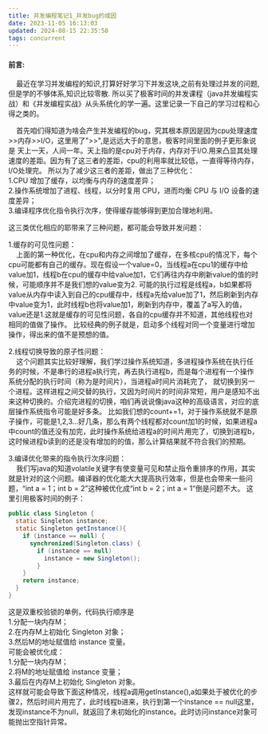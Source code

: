 ```yaml
---
title: 并发编程笔记1_并发bug的成因
date: 2023-11-05 16:13:03
updated: 2024-08-15 22:35:58
tags: concurrent
---
```

#### 前言:  
&nbsp;&nbsp;&nbsp;&nbsp;最近在学习并发编程的知识,打算好好学习下并发这块,之前有处理过并发的问题,但是学的不够体系,知识比较零散.
所以买了极客时间的并发课程（java并发编程实战）和《并发编程实战》从头系统化的学一遍。这里记录一下自己的学习过程和心得之类的。

&nbsp;&nbsp;&nbsp;&nbsp;首先咱们得知道为啥会产生并发编程的bug，究其根本原因是因为cpu处理速度>>内存>>I/O，这里用了">>",是远远大于的意思，极客时间里面的例子更形象说是
天上一天，人间一年。天上指的是cpu对于内存，内存对于I/O.用来凸显其处理速度的差距。因为有了这三者的差距，cpu的利用率就比较低，一直得等待内存，I/O处理完。
所以为了减少这三者的差距，做出了三种优化：  
1.CPU 增加了缓存，以均衡与内存的速度差异；  
2.操作系统增加了进程、线程，以分时复用 CPU，进而均衡 CPU 与 I/O 设备的速度差异；  
3.编译程序优化指令执行次序，使得缓存能够得到更加合理地利用。  

这三类优化相应的耶带来了三种问题，都可能会导致并发问题：  

1.缓存的可见性问题：  
&nbsp;&nbsp;&nbsp;&nbsp;上面的第一种优化，在cpu和内存之间增加了缓存，在多核cpu的情况下，每个cpu可能都有自己的缓存。现在假设一个value=0，当线程a在cpu1的缓存中给value加1，线程b在cpu的缓存中给value加1，它们再往内存中刷新value的值的时候，可能顺序并不是我们想的value变为2.
可能的执行过程是线程a，b如果都将value从内存中读入到自己的cpu缓存中，线程a先给value加了1，然后刷新到内存中value变为1，此时线程b也将value加1，刷新到内存中，覆盖了a写入的值，value还是1.这就是缓存的可见性问题，各自的cpu缓存并不知道，其他线程也对相同的值做了操作。
比较经典的例子就是，启动多个线程对同一个变量进行增加操作，得出来的值不是预想的值。

2.线程切换导致的原子性问题：  
&nbsp;&nbsp;&nbsp;&nbsp;这个问题其实比较好理解，我们学过操作系统知道，多进程操作系统在执行任务的时候，不是串行的进程a执行完，再去执行进程b，而是每个进程有一个操作系统分配的执行时间（称为是时间片），当进程a时间片消耗完了，
就切换到另一个进程。这样进程之间交替的执行，又因为时间片的时间非常短，用户是感知不出来这种切换的。介绍完进程的切换，咱们再说说像java这种的高级语言，对应的底层操作系统指令可能是好多条。
比如我们想的count+=1，对于操作系统就不是原子操作，可能是1,2,3...好几条，那么有两个线程都对count加1的时候，如果进程a中count的值还没有加完，此时操作系统给进程a的时间片用完了，切换到进程b，这时候进程b读到的还是没有增加的的值，那么计算结果就不符合我们的预期。

3.编译优化带来的指令执行次序问题：  
&nbsp;&nbsp;&nbsp;&nbsp;我们写java的知道volatile关键字有使变量可见和禁止指令重排序的作用，其实就是针对的这个问题。编译器的优化能大大提高执行效率，但是也会带来一些问题，“int a = 1；int b = 2”这种被优化成“int b = 2；int a = 1”倒是问题不大。
这里引用极客时间的例子：
```java
public class Singleton {
  static Singleton instance;
  static Singleton getInstance(){
    if (instance == null) {
      synchronized(Singleton.class) {
        if (instance == null)
          instance = new Singleton();
        }
    }
    return instance;
  }
}
```
这是双重校验锁的单例，代码执行顺序是  
1.分配一块内存M；  
2.在内存M上初始化 Singleton 对象；  
3.然后M的地址赋值给 instance 变量。  
可能会被优化成：  
1.分配一块内存M；  
2.将M的地址赋值给 instance 变量；  
3.最后在内存M上初始化 Singleton 对象。  
这样就可能会导致下面这种情况，线程a调用getInstance(),a如果处于被优化的步骤2，然后时间片用完了，此时线程b进来，执行到第一个instance == null这里，发现instance不为null，就返回了未初始化的instance。此时访问instance对象可能抛出空指针异常。
